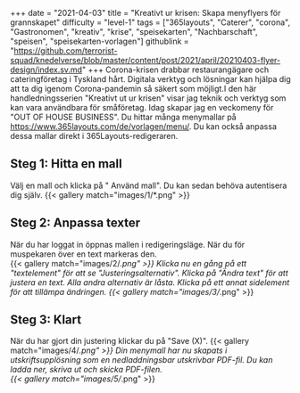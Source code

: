 +++
date = "2021-04-03"
title = "Kreativt ur krisen: Skapa menyflyers för grannskapet"
difficulty = "level-1"
tags = ["365layouts", "Caterer", "corona", "Gastronomen", "kreativ", "krise", "speisekarten", "Nachbarschaft", "speisen", "speisekarten-vorlagen"]
githublink = "https://github.com/terrorist-squad/knedelverse/blob/master/content/post/2021/april/20210403-flyer-design/index.sv.md"
+++
Corona-krisen drabbar restaurangägare och cateringföretag i Tyskland hårt. Digitala verktyg och lösningar kan hjälpa dig att ta dig igenom Corona-pandemin så säkert som möjligt.I den här handledningsserien "Kreativt ut ur krisen" visar jag teknik och verktyg som kan vara användbara för småföretag. Idag skapar jag en veckomeny för "OUT OF HOUSE BUSINESS". Du hittar många menymallar på https://www.365layouts.com/de/vorlagen/menu/. Du kan också anpassa dessa mallar direkt i 365Layouts-redigeraren.
## Steg 1: Hitta en mall
Välj en mall och klicka på " Använd mall". Du kan sedan behöva autentisera dig själv.
{{< gallery match="images/1/*.png" >}}

## Steg 2: Anpassa texter
När du har loggat in öppnas mallen i redigeringsläge.  När du för muspekaren över en text markeras den.  
{{< gallery match="images/2/*.png" >}}
Klicka nu en gång på ett "textelement" för att se "Justeringsalternativ". Klicka på "Ändra text" för att justera en text. Alla andra alternativ är låsta. Klicka på ett annat sidelement för att tillämpa ändringen.
{{< gallery match="images/3/*.png" >}}

## Steg 3: Klart
När du har gjort din justering klickar du på "Save (X)".
{{< gallery match="images/4/*.png" >}}
Din menymall har nu skapats i utskriftsupplösning som en nedladdningsbar utskrivbar PDF-fil.  Du kan ladda ner, skriva ut och skicka PDF-filen.   
{{< gallery match="images/5/*.png" >}}
